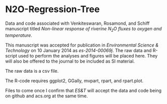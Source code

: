 N2O-Regression-Tree
===================

Data and code associated with Venkiteswaran, Rosamond, and Schiff manuscript titled *Non-linear response of riverine N<sub>2</sub>O fluxes to oxygen and temperature*.

This manuscript was accepted for publication in *Environmental Science & Technology* on 10 January 2014 as *es-2014-00069j*. The raw data and R-script used to perform the analyses and figures will be placed here. They will also be offered to the journal to be included as SI material.

The raw data is a csv file.

The R-code requires ggplot2, GGally, mvpart, rpart, and rpart.plot.

Files to come once I confirm that *ES&T* will accept the data and code being on github and acs.org at the same time.

